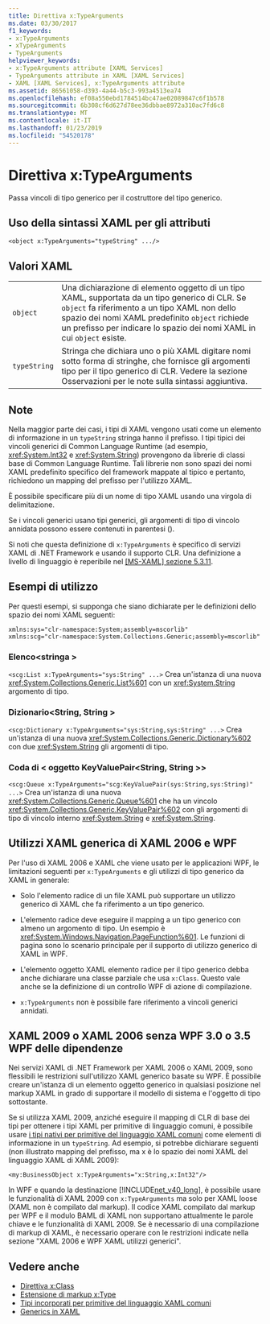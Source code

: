 ```yaml
---
title: Direttiva x:TypeArguments
ms.date: 03/30/2017
f1_keywords:
- x:TypeArguments
- xTypeArguments
- TypeArguments
helpviewer_keywords:
- x:TypeArguments attribute [XAML Services]
- TypeArguments attribute in XAML [XAML Services]
- XAML [XAML Services], x:TypeArguments attribute
ms.assetid: 86561058-d393-4a44-b5c3-993a4513ea74
ms.openlocfilehash: ef08a550ebd1784514bc47ae02089847c6f1b578
ms.sourcegitcommit: 6b308cf6d627d78ee36dbbae8972a310ac7fd6c8
ms.translationtype: MT
ms.contentlocale: it-IT
ms.lasthandoff: 01/23/2019
ms.locfileid: "54520178"
---
```

# <a name="xtypearguments-directive"></a>Direttiva x:TypeArguments
Passa vincoli di tipo generico per il costruttore del tipo generico.  
  
## <a name="xaml-attribute-usage"></a>Uso della sintassi XAML per gli attributi  
  
```xaml  
<object x:TypeArguments="typeString" .../>  
```  
  
## <a name="xaml-values"></a>Valori XAML  
  
|||  
|-|-|  
|`object`|Una dichiarazione di elemento oggetto di un tipo XAML, supportata da un tipo generico di CLR. Se `object` fa riferimento a un tipo XAML non dello spazio dei nomi XAML predefinito `object` richiede un prefisso per indicare lo spazio dei nomi XAML in cui `object` esiste.|  
|`typeString`|Stringa che dichiara uno o più XAML digitare nomi sotto forma di stringhe, che fornisce gli argomenti tipo per il tipo generico di CLR. Vedere la sezione Osservazioni per le note sulla sintassi aggiuntiva.|  
  
## <a name="remarks"></a>Note  
 Nella maggior parte dei casi, i tipi di XAML vengono usati come un elemento di informazione in un `typeString` stringa hanno il prefisso. I tipi tipici dei vincoli generici di Common Language Runtime (ad esempio, <xref:System.Int32> e <xref:System.String>) provengono da librerie di classi base di Common Language Runtime. Tali librerie non sono spazi dei nomi XAML predefinito specifico del framework mappate al tipico e pertanto, richiedono un mapping del prefisso per l'utilizzo XAML.  
  
 È possibile specificare più di un nome di tipo XAML usando una virgola di delimitazione.  
  
 Se i vincoli generici usano tipi generici, gli argomenti di tipo di vincolo annidata possono essere contenuti in parentesi ().  
  
 Si noti che questa definizione di `x:TypeArguments` è specifico di servizi XAML di .NET Framework e usando il supporto CLR. Una definizione a livello di linguaggio è reperibile nel [ \[MS-XAML\] sezione 5.3.11](https://go.microsoft.com/fwlink/?LinkId=114525).  
  
## <a name="usage-examples"></a>Esempi di utilizzo  
 Per questi esempi, si supponga che siano dichiarate per le definizioni dello spazio dei nomi XAML seguenti:  
  
```  
xmlns:sys="clr-namespace:System;assembly=mscorlib"  
xmlns:scg="clr-namespace:System.Collections.Generic;assembly=mscorlib"  
```  
  
### <a name="liststring"></a>Elenco\<stringa >  
 `<scg:List x:TypeArguments="sys:String" ...>` Crea un'istanza di una nuova <xref:System.Collections.Generic.List%601> con un <xref:System.String> argomento di tipo.  
  
### <a name="dictionarystringstring"></a>Dizionario\<String, String >  
 `<scg:Dictionary x:TypeArguments="sys:String,sys:String" ...>` Crea un'istanza di una nuova <xref:System.Collections.Generic.Dictionary%602> con due <xref:System.String> gli argomenti di tipo.  
  
### <a name="queuekeyvaluepairstringstring"></a>Coda di < oggetto KeyValuePair\<String, String >>  
 `<scg:Queue x:TypeArguments="scg:KeyValuePair(sys:String,sys:String)" ...>` Crea un'istanza di una nuova <xref:System.Collections.Generic.Queue%601> che ha un vincolo <xref:System.Collections.Generic.KeyValuePair%602> con gli argomenti di tipo di vincolo interno <xref:System.String> e <xref:System.String>.  
  
## <a name="xaml-2006-and-wpf-generic-xaml-usages"></a>Utilizzi XAML generica di XAML 2006 e WPF  
 Per l'uso di XAML 2006 e XAML che viene usato per le applicazioni WPF, le limitazioni seguenti per `x:TypeArguments` e gli utilizzi di tipo generico da XAML in generale:  
  
-   Solo l'elemento radice di un file XAML può supportare un utilizzo generico di XAML che fa riferimento a un tipo generico.  
  
-   L'elemento radice deve eseguire il mapping a un tipo generico con almeno un argomento di tipo. Un esempio è <xref:System.Windows.Navigation.PageFunction%601>. Le funzioni di pagina sono lo scenario principale per il supporto di utilizzo generico di XAML in WPF.  
  
-   L'elemento oggetto XAML elemento radice per il tipo generico debba anche dichiarare una classe parziale che usa `x:Class`. Questo vale anche se la definizione di un controllo WPF di azione di compilazione.  
  
-   `x:TypeArguments` non è possibile fare riferimento a vincoli generici annidati.  
  
## <a name="xaml-2009-or-xaml-2006-with-no-wpf-30-or-wpf-35-dependency"></a>XAML 2009 o XAML 2006 senza WPF 3.0 o 3.5 WPF delle dipendenze  
 Nei servizi XAML di .NET Framework per XAML 2006 o XAML 2009, sono flessibili le restrizioni sull'utilizzo XAML generico basate su WPF. È possibile creare un'istanza di un elemento oggetto generico in qualsiasi posizione nel markup XAML in grado di supportare il modello di sistema e l'oggetto di tipo sottostante.  
  
 Se si utilizza XAML 2009, anziché eseguire il mapping di CLR di base dei tipi per ottenere i tipi XAML per primitive di linguaggio comuni, è possibile usare [i tipi nativi per primitive del linguaggio XAML comuni](../../../docs/framework/xaml-services/built-in-types-for-common-xaml-language-primitives.md) come elementi di informazione in un `typeString`. Ad esempio, si potrebbe dichiarare seguenti (non illustrato mapping del prefisso, ma x è lo spazio dei nomi XAML del linguaggio XAML di XAML 2009):  
  
```xaml  
<my:BusinessObject x:TypeArguments="x:String,x:Int32"/>  
```  
  
 In WPF e quando la destinazione [!INCLUDE[net_v40_long](../../../includes/net-v40-long-md.md)], è possibile usare le funzionalità di XAML 2009 con `x:TypeArguments` ma solo per XAML loose (XAML non è compilato dal markup). Il codice XAML compilato dal markup per WPF e il modulo BAML di XAML non supportano attualmente le parole chiave e le funzionalità di XAML 2009. Se è necessario di una compilazione di markup di XAML, è necessario operare con le restrizioni indicate nella sezione "XAML 2006 e WPF XAML utilizzi generici".  
  
## <a name="see-also"></a>Vedere anche
- [Direttiva x:Class](../../../docs/framework/xaml-services/x-class-directive.md)
- [Estensione di markup x:Type](../../../docs/framework/xaml-services/x-type-markup-extension.md)
- [Tipi incorporati per primitive del linguaggio XAML comuni](../../../docs/framework/xaml-services/built-in-types-for-common-xaml-language-primitives.md)
- [Generics in XAML](../../../docs/framework/xaml-services/generics-in-xaml.md)
